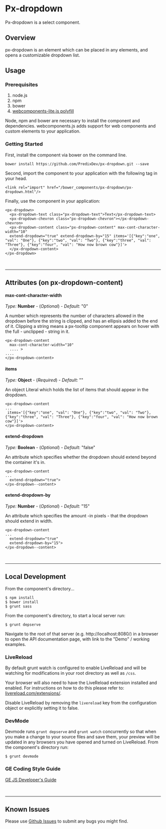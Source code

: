 # Px-dropdown

Px-dropdown is a select component.

## Overview

px-dropdown is an element which can be placed in any elements, and opens a customizable dropdown list.

## Usage

### Prerequisites
1. node.js
2. npm
3. bower
4. [webcomponents-lite.js polyfill](https://github.com/webcomponents/webcomponentsjs)

Node, npm and bower are necessary to install the component and dependencies. webcomponents.js adds support for web components and custom elements to your application.

### Getting Started

First, install the component via bower on the command line.

```
bower install https://github.com/PredixDev/px-dropdown.git --save
```

Second, import the component to your application with the following tag in your head.

```
<link rel="import" href="/bower_components/px-dropdown/px-dropdown.html"/>
```

Finally, use the component in your application:

```
<px-dropdown>
  <px-dropdown-text class="px-dropdown-text">Text</px-dropdown-text>
  <px-dropdown-chevron class="px-dropdown-chevron"></px-dropdown-chevron>
  <px-dropdown-content class="px-dropdown-content" max-cont-character-width="10"
  extend-dropdown="true" extend-dropdown-by="15" items='[{"key":"one", "val": "One"}, {"key":"two", "val": "Two"}, {"key":"three", "val": "Three"}, {"key":"four", "val": "How now brown cow"}]'>
  </px-dropdown-content>
</px-dropdown>
```

<br />
<hr />

## Attributes (on px-dropdown-content)

#### max-cont-character-width

*Type:* **Number** - (*Optional*) - *Default:* "0"

A number which represents the number of characters allowed in the dropdown before the string is clipped, and has an ellipsis added to the end of it. Clipping a string means a px-tooltip component appears on hover with the full - unclipped - string in it.


```
<px-dropdown-content  
  max-cont-character-width="10"
  .... >
....
</px-dropdown-content>

```

#### items

*Type:* **Object** - (*Required*) - *Default:* ""

An object Literal which holds the list of items that should appear in the dropdown.

```
<px-dropdown-content
...
 items='[{"key":"one", "val": "One"}, {"key":"two", "val": "Two"}, {"key":"three", "val": "Three"}, {"key":"four", "val": "How now brown cow"}]'>
</px-dropdown-content>
```

#### extend-dropdown

*Type:* **Boolean** - (*Optional*) - *Default:* "false"

An attribute which specifies whether the dropdown should extend beyond the container it's in.

```
<px-dropdown-content
...
  extend-dropdown="true">
</px-dropdown--content>
```
#### extend-dropdown-by

*Type:* **Number** - (*Optional*) - *Default:* "15"

An attribute which specifies the amount -in pixels - that the dropdown should extend in width.
```
<px-dropdown-content
...
  extend-dropdown="true"
  extend-dropdown-by="15">
</px-dropdown--content>
```

<br />
<hr />


## Local Development

From the component's directory...

```
$ npm install
$ bower install
$ grunt sass
```

From the component's directory, to start a local server run:

```
$ grunt depserve
```

Navigate to the root of that server (e.g. http://localhost:8080/) in a browser to open the API documentation page, with link to the "Demo" / working examples.

### LiveReload

By default grunt watch is configured to enable LiveReload and will be watching for modifications in your root directory as well as `/css`.

Your browser will also need to have the LiveReload extension installed and enabled. For instructions on how to do this please refer to: [livereload.com/extensions/](http://livereload.com/extensions/).

Disable LiveReload by removing the `livereload` key from the configuration object or explicitly setting it to false.


### DevMode
Devmode runs `grunt depserve` and `grunt watch` concurrently so that when you make a change to your source files and save them, your preview will be updated in any browsers you have opened and turned on LiveReload.
From the component's directory run:

```
$ grunt devmode
```

### GE Coding Style Guide
[GE JS Developer's Guide](https://github.com/GeneralElectric/javascript)

<br />
<hr />

## Known Issues

Please use [Github Issues](https://github.com/PredixDev/px-dropdown/issues) to submit any bugs you might find.
